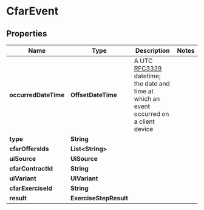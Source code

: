 

# CfarEvent


## Properties

| Name | Type | Description | Notes |
|------------ | ------------- | ------------- | -------------|
|**occurredDateTime** | **OffsetDateTime** | A UTC [RFC3339](https://xml2rfc.tools.ietf.org/public/rfc/html/rfc3339.html#anchor14) datetime;  the date and time at which an event occurred on a client device |  |
|**type** | **String** |  |  |
|**cfarOffersIds** | **List&lt;String&gt;** |  |  |
|**uiSource** | **UiSource** |  |  |
|**cfarContractId** | **String** |  |  |
|**uiVariant** | **UiVariant** |  |  |
|**cfarExerciseId** | **String** |  |  |
|**result** | **ExerciseStepResult** |  |  |



